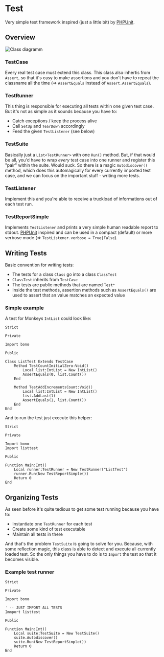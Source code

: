 # Test

Very simple test framework inspired (just a little bit) by [PHPUnit][].

## Overview

![Class diagramm](http://yuml.me/5a92f96a)

### TestCase

Every real test case must extend this class. This class also inhertis from
`Assert`, so that it's easy to make assertions and you don't have to repeat
the classname all the time (=> `AssertEquals` instead of `Assert.AssertEquals`).

### TestRunner

This thing is responsible for executing all tests within one given test case.
But it's not as simple as it sounds because you have to:

* Catch exceptions / keep the process alive
* Call `SetUp` and `TearDown` accordingly
* Feed the given `TestListener` (see below)

### TestSuite

Basically just a `List<TestRunner>` with one `Run()` method. But, if that would
be all, you'd have to wrap _every_ test case into one runner and register this
"pair" within the suite. Would suck. So there is a magic `Autodiscover()`
method, which does this automagically for every currently imported test case,
and we can focus on the important stuff - writing more tests.

### TestListener

Implement this and you're able to receive a truckload of informations out of
each test run.

### TestReportSimple

Implements `TestListener` and prints a very simple human readable report to
stdout. [PHPUnit][] inspired and can be used in a compact (default) or more
verbose mode (=> `TestListener.verbose = True|False`).

## Writing Tests

Basic convention for writing tests:

* The tests for a class `Class` go into a class `ClassTest`
* `ClassTest` inherits from `TestCase`
* The tests are public methods that are named `Test*`
* Inside the test methods, assertion methods such as `AssertEquals()` are used
  to assert that an value matches an expected value

### Simple example

A test for Monkeys `IntList` could look like:

    Strict

    Private

    Import bono

    Public

    Class ListTest Extends TestCase
        Method TestCountInitialZero:Void()
            Local list:IntList = New IntList()
            AssertEquals(0, list.Count())
        End

        Method TestAddIncrementsCount:Void()
            Local list:IntList = New IntList()
            list.AddLast(1)
            AssertEquals(1, list.Count())
        End
    End

And to run the test just execute this helper:

    Strict

    Private

    Import bono
    Import listtest

    Public

    Function Main:Int()
        Local runner:TestRunner = New TestRunner("ListTest")
        runner.Run(New TestReportSimple())
        Return 0
    End

## Organizing Tests

As seen before it's quite tedious to get some test running because you have to:

* Instantiate one `TestRunner` for each test
* Create some kind of test executable
* Maintain all tests in there

And that's the problem `TestSuite` is going to solve for you. Because, with some
reflection magic, this class is able to detect and execute all currently loaded
test. So the only things you have to do is to `Import` the test so that it
becomes visible.

### Example test runner

    Strict

    Private

    Import bono

    ' -- JUST IMPORT ALL TESTS
    Immport listtest

    Public

    Function Main:Int()
        Local suite:TestSuite = New TestSuite()
        suite.Autodiscover()
        suite.Run(New TestReportSimple())
        Return 0
    End

  [PHPUnit]: https://github.com/sebastianbergmann/phpunit/
